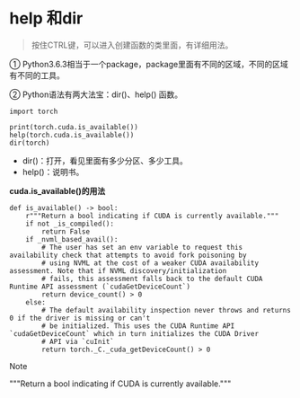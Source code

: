 # help 和dir

> 按住CTRL键，可以进入创建函数的类里面，有详细用法。

① Python3.6.3相当于一个package，package里面有不同的区域，不同的区域有不同的工具。

② Python语法有两大法宝：dir()、help() 函数。

```
import torch

print(torch.cuda.is_available())
help(torch.cuda.is_available())
dir(torch)
```

- dir()：打开，看见里面有多少分区、多少工具。
- help()：说明书。

**cuda.is_available()的用法**

```
def is_available() -> bool:
    r"""Return a bool indicating if CUDA is currently available."""
    if not _is_compiled():
        return False
    if _nvml_based_avail():
        # The user has set an env variable to request this availability check that attempts to avoid fork poisoning by
        # using NVML at the cost of a weaker CUDA availability assessment. Note that if NVML discovery/initialization
        # fails, this assessment falls back to the default CUDA Runtime API assessment (`cudaGetDeviceCount`)
        return device_count() > 0
    else:
        # The default availability inspection never throws and returns 0 if the driver is missing or can't
        # be initialized. This uses the CUDA Runtime API `cudaGetDeviceCount` which in turn initializes the CUDA Driver
        # API via `cuInit`
        return torch._C._cuda_getDeviceCount() > 0
```

> [!NOTE]
>
> """Return a bool indicating if CUDA is currently available."""

